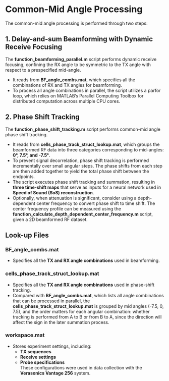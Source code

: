 # Common-Mid Angle Processing

The common-mid angle processing is performed through two steps:

## 1. Delay-and-sum Beamforming with Dynamic Receive Focusing
The **function_beamforming_parallel.m** script performs dynamic receive focusing, confining the RX angle to be symmetric to the TX angle with respect to a prespecified mid-angle. 

- It reads from **BF_angle_combs.mat**, which specifies all the combinations of RX and TX angles for beamforming.
- To process all angle combinations in parallel, the script utilizes a parfor loop, which relies on MATLAB’s Parallel Computing Toolbox for distributed computation across multiple CPU cores.

## 2. Phase Shift Tracking
The **function_phase_shift_tracking.m** script performs common-mid angle phase shift tracking.

- It reads from **cells_phase_track_struct_lookup.mat**, which groups the beamformed RF data into three categories corresponding to mid-angles: **0°, 7.5°, and -7.5°**.
- To prevent signal decorrelation, phase shift tracking is performed incrementally over small angular steps. The phase shifts from each step are then added together to yield the total phase shift between the endpoints.
- The script executes phase shift tracking and summation, resulting in **three time-shift maps** that serve as inputs for a neural network used in **Speed of Sound (SoS) reconstruction**.
- Optionally, when attenuation is significant, consider using a depth-dependent center frequency to convert phase shift to time shift. The center frequency profile can be measured using the **function_calculate_depth_dependent_center_frequency.m** script, given a 2D beamformed RF dataset.

## Look-up Files

### **BF_angle_combs.mat**
- Specifies all the **TX and RX angle combinations** used in beamforming.

### **cells_phase_track_struct_lookup.mat**
-  Specifies all the **TX and RX angle combinations** used in phase-shift tracking.
-  Compared with **BF_angle_combs.mat**, which lists all angle combinations that can be processed in parallel, the **cells_phase_track_struct_lookup.mat** is grouped by mid angles (-7.5, 0, 7.5), and the order matters for each angular combination: whether tracking is performed from A to B or from B to A, since the direction will affect the sign in the later summation process.

### **workspace.mat**
- Stores experiment settings, including:
  - **TX sequences**
  - **Receive settings**
  - **Probe specifications**  
  These configurations were used in data collection with the **Verasonics Vantage 256** system.

